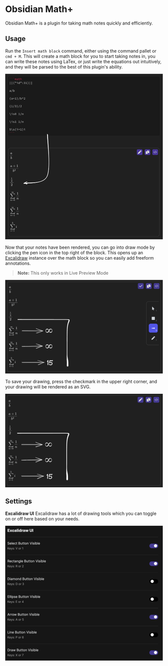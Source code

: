# Obsidian Math+
Obsidian Math+ is a plugin for taking math notes quickly and efficiently.

## Usage
Run the `Insert math block` command, either using the command pallet or `cmd + M`. This will create a math block for you to start taking notes in, you can write these notes using LaTex, or just write the equations out intuitively, and they will be parsed to the best of this plugin's ability.

![rendered equation](./assets/editor-to-rendered.png)

Now that your notes have been rendered, you can go into draw mode by clicking the pen icon in the top right of the block.
This opens up an [Excalidraw](https://github.com/excalidraw/excalidraw) instance over the math block so you can easily add freeform annotations.

> **Note:** This only works in Live Preview Mode

![excalidraw](./assets/math-annotated.png)

To save your drawing, press the checkmark in the upper right corner, and your drawing will be rendered as an SVG.

![excalidraw svg](./assets/math-annotated-svg.png)

## Settings
**Excalidraw UI**
Excalidraw has a lot of drawing tools which you can toggle on or off here based on your needs.

![excalidraw ui settings](./assets/excalidraw-ui-settings.png)